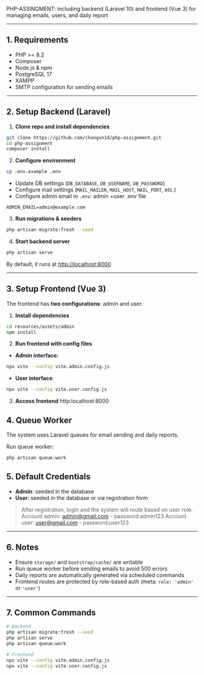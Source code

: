 
PHP-ASSINGMENT: including backend (Laravel 10) and frontend (Vue 3) for managing emails, users, and daily report

---

## 1. Requirements

- PHP >= 8.2
- Composer
- Node.js & npm
- PostgreSQL 17
- XAMPP
- SMTP configuration for sending emails

---

## 2. Setup Backend (Laravel)

1. **Clone repo and install dependencies**

```bash
git clone https://github.com/chungvn14/php-assignment.git
cd php-assignment
composer install
````

2. **Configure environment**

```bash
cp .env.example .env
```

* Update DB settings (`DB_DATABASE`, `DB_USERNAME`, `DB_PASSWORD`)
* Configure mail settings (`MAIL_MAILER`, `MAIL_HOST`, `MAIL_PORT`, etc.)
* Configure admin email in `.env`: admin +user .env file

```
ADMIN_EMAIL=admin@example.com
```

3. **Run migrations & seeders**

```bash
php artisan migrate:fresh --seed
```

4. **Start backend server**

```bash
php artisan serve
```

By default, it runs at [http://localhost:8000](http://localhost:8000)

---

## 3. Setup Frontend (Vue 3)

The frontend has **two configurations**: admin and user.

1. **Install dependencies**

```bash
cd resources/assets/admin
npm install
```

2. **Run frontend with config files**

* **Admin interface**:

```bash
npx vite --config vite.admin.config.js
```

* **User interface**:

```bash
npx vite --config vite.user.config.js
```

3. **Access frontend**
 http:localhost:8000 
## 4. Queue Worker

The system uses Laravel queues for email sending and daily reports.

Run queue worker:

```bash
php artisan queue:work
```

## 5. Default Credentials

* **Admin**: seeded in the database
* **User**: seeded in the database or via registration form

> After registration, login and the system will route based on user role.
Account admin: admin@gmail.com - password:admin123
Account user: user@gmail.com - password:user123
---

## 6. Notes

* Ensure `storage/` and `bootstrap/cache/` are writable
* Run queue worker before sending emails to avoid 500 errors
* Daily reports are automatically generated via scheduled commands
* Frontend routes are protected by role-based auth (meta: `role: 'admin'` or `'user'`)

---

## 7. Common Commands

```bash
# Backend
php artisan migrate:fresh --seed
php artisan serve
php artisan queue:work

# Frontend
npx vite --config vite.admin.config.js
npx vite --config vite.user.config.js
```

